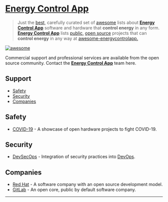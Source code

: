 <META NAME="ROBOTS" CONTENT="NOINDEX, NOFOLLOW">

# [Energy Control App](https://energycontrolapp.github.io/)

> Just the [best](https://bestawesomesoftware.github.io/), carefully curated set of [awesome](https://github.com/sindresorhus/awesome) lists about [**Energy Control App**](https://energycontrolapp.github.io/) software and hardware that **control energy** in any form. [**Energy Control App**](https://github.com/energycontrolapp/energycontrolapp.github.io/) lists [public,](https://project-awesome.org/zachflower/awesome-open-source-supporters/) [open source](https://github.com/cornelius/awesome-open-source/) projects that can **control energy** in any way at [awesome-energycontrolapp.](https://github.com/energycontrolapp/awesome-energycontrolapp)

[![awesome](https://energycontrolapp.github.io/badge.svg)](https://energycontrolapp.github.io/)

Commercial support and professional services are available from the open source community. Contact the [**Energy Control App**](https://energycontrolapp.github.io/) team here.

## Support

- [Safety](#safety)
- [Security](#security)
- [Companies](#companies)

## Safety

- [COVID-19](https://n-o-d-e.net/covid.html) - A showcase of open hardware projects to fight COVID-19.

## Security

- [DevSecOps](https://github.com/TaptuIT/awesome-devsecops#readme) - Integration of security practices into [DevOps](https://en.wikipedia.org/wiki/DevOps).

## Companies

- [Red Hat](https://www.redhat.com/en/about/our-community-contributions/) - A software company with an open source development model.
- [GitLab](https://gitlab.com/gitlab-org/) - An open core, public by default software company.


---

